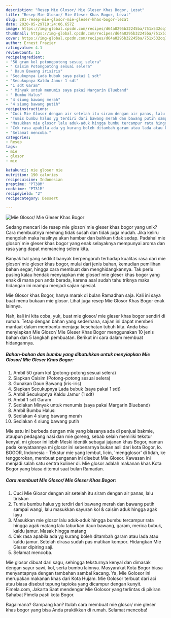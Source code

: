 ```yaml
---
description: "Resep Mie Glosor/ Mie Gleser Khas Bogor, Lezat"
title: "Resep Mie Glosor/ Mie Gleser Khas Bogor, Lezat"
slug: 201-resep-mie-glosor-mie-gleser-khas-bogor-lezat
date: 2020-05-29T19:24:06.657Z
image: https://img-global.cpcdn.com/recipes/d64a0295b32245ba/751x532cq70/mie-glosor-mie-gleser-khas-bogor-foto-resep-utama.jpg
thumbnail: https://img-global.cpcdn.com/recipes/d64a0295b32245ba/751x532cq70/mie-glosor-mie-gleser-khas-bogor-foto-resep-utama.jpg
cover: https://img-global.cpcdn.com/recipes/d64a0295b32245ba/751x532cq70/mie-glosor-mie-gleser-khas-bogor-foto-resep-utama.jpg
author: Ernest Frazier
ratingvalue: 4.1
reviewcount: 15
recipeingredient:
- "50 gram kol potongpotong sesuai selera"
- " Caisim Potongpotong sesuai selera"
- " Daun Bawang irisiris"
- "Secukupnya Lada bubuk saya pakai 1 sdt"
- "Secukupnya Kaldu Jamur 1 sdt"
- "1 sdt Garam"
- " Minyak untuk menumis saya pakai Margarin Blueband"
- " Bumbu Halus"
- "4 siung bawang merah"
- "4 siung bawang putih"
recipeinstructions:
- "Cuci Mie Glosor dengan air setelah itu siram dengan air panas, lalu tiriskan"
- "Tumis bumbu halus yg terdiri dari bawang merah dan bawang putih sampai wangi, lalu masukkan sayuran kol &amp; caisim aduk hingga agak layu"
- "Masukkan mie glosor lalu aduk-aduk hingga bumbu tercampur rata hingga agak matang lalu taburkan daun bawang, garam, merica bubuk, kaldu jamur. Masak hingga matang"
- "Cek rasa apabila ada yg kurang boleh ditambah garam atau lada atau kaldu jamur. Setelah dirasa sudah pas matikan kompor. Hidangkan Mie Gleser dipiring saji."
- "Selamat mencoba."
categories:
- Resep
tags:
- mie
- glosor
- mie

katakunci: mie glosor mie 
nutrition: 190 calories
recipecuisine: Indonesian
preptime: "PT38M"
cooktime: "PT31M"
recipeyield: "2"
recipecategory: Dessert

---
```



![Mie Glosor/ Mie Gleser Khas Bogor](https://img-global.cpcdn.com/recipes/d64a0295b32245ba/751x532cq70/mie-glosor-mie-gleser-khas-bogor-foto-resep-utama.jpg)

Sedang mencari ide resep mie glosor/ mie gleser khas bogor yang unik? Cara membuatnya memang tidak susah dan tidak juga mudah. Jika keliru mengolah maka hasilnya akan hambar dan bahkan tidak sedap. Padahal mie glosor/ mie gleser khas bogor yang enak selayaknya mempunyai aroma dan rasa yang dapat memancing selera kita.

Banyak hal yang sedikit banyak berpengaruh terhadap kualitas rasa dari mie glosor/ mie gleser khas bogor, mulai dari jenis bahan, kemudian pemilihan bahan segar, hingga cara membuat dan menghidangkannya. Tak perlu pusing kalau hendak menyiapkan mie glosor/ mie gleser khas bogor yang enak di mana pun anda berada, karena asal sudah tahu triknya maka hidangan ini mampu menjadi sajian spesial.

Mie Glosor khas Bogor, hanya marak di bulan Ramadhan saja. Kali ini saya buat menu bukaan mie glosor. Lihat juga resep Mie Glosor Khas Bogor enak lainnya.


Nah, kali ini kita coba, yuk, buat mie glosor/ mie gleser khas bogor sendiri di rumah. Tetap dengan bahan yang sederhana, sajian ini dapat memberi manfaat dalam membantu menjaga kesehatan tubuh kita. Anda bisa menyiapkan Mie Glosor/ Mie Gleser Khas Bogor menggunakan 10 jenis bahan dan 5 langkah pembuatan. Berikut ini cara dalam membuat hidangannya.

<!--inarticleads1-->

##### Bahan-bahan dan bumbu yang dibutuhkan untuk menyiapkan Mie Glosor/ Mie Gleser Khas Bogor:

1. Ambil 50 gram kol (potong-potong sesuai selera)
1. Siapkan  Caisim (Potong-potong sesuai selera)
1. Gunakan  Daun Bawang (iris-iris)
1. Siapkan Secukupnya Lada bubuk (saya pakai 1 sdt)
1. Ambil Secukupnya Kaldu Jamur (1 sdt)
1. Ambil 1 sdt Garam
1. Sediakan  Minyak untuk menumis (saya pakai Margarin Blueband)
1. Ambil  Bumbu Halus:
1. Sediakan 4 siung bawang merah
1. Sediakan 4 siung bawang putih


Mie satu ini berbeda dengan mie yang biasanya ada di penjual bakmie, ataupun pedagang nasi dan mie goreng, sebab selain memiliki tekstur kenyal, mi glosor ini lebih Meski identik sebagai jajanan khas Bogor, namun pada kenyataannya mi glosor ini sebenarnya bukan asli dari kota Bogor, lo. BOGOR, Indonesia - Tekstur mie yang lembut, licin, &#39;mengglosor&#39; di lidah, ke tenggorokan, membuat penganan ini disebut Mie Glosor. Kawasan ini menjadi salah satu sentra kuliner di. Mie glosor adalah makanan khas Kota Bogor yang biasa ditemui saat bulan Ramadan. 

<!--inarticleads2-->

##### Cara membuat Mie Glosor/ Mie Gleser Khas Bogor:

1. Cuci Mie Glosor dengan air setelah itu siram dengan air panas, lalu tiriskan
1. Tumis bumbu halus yg terdiri dari bawang merah dan bawang putih sampai wangi, lalu masukkan sayuran kol &amp; caisim aduk hingga agak layu
1. Masukkan mie glosor lalu aduk-aduk hingga bumbu tercampur rata hingga agak matang lalu taburkan daun bawang, garam, merica bubuk, kaldu jamur. Masak hingga matang
1. Cek rasa apabila ada yg kurang boleh ditambah garam atau lada atau kaldu jamur. Setelah dirasa sudah pas matikan kompor. Hidangkan Mie Gleser dipiring saji.
1. Selamat mencoba.


Mie glosor dibuat dari sagu, sehingga teksturnya kenyal dan dimasak dengan sayur sawi, kol, serta bumbu lainnya. Masyarakat Kota Bogor biasa menyantapnya dengan tambahan sambal kacang. Ya, Mie Golosor ini merupakan makanan khas dari Kota Hujam. Mie Golosor terbuat dari aci atau biasa disebut tepung tapioka yang dicampur dengan kunyit. Fimela.com, Jakarta Saat mendengar Mie Golosor yang terlintas di pikiran Sahabat Fimela pasti kota Bogor. 

Bagaimana? Gampang kan? Itulah cara membuat mie glosor/ mie gleser khas bogor yang bisa Anda praktikkan di rumah. Selamat mencoba!
